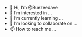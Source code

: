 - 👋 Hi, I’m @Buezeedave
- 👀 I’m interested in ...
- 🌱 I’m currently learning ...
- 💞️ I’m looking to collaborate on ...
- 📫 How to reach me ...

<!---
Buezeedave/Buezeedave is a ✨ special ✨ repository because its `README.md` (this file) appears on your GitHub profile.
You can click the Preview link to take a look at your changes.
--->
